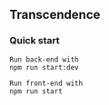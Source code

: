 ## Transcendence

### Quick start
```
Run back-end with 
npm run start:dev 

Run front-end with
npm run start
```